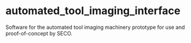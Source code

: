 # automated_tool_imaging_interface
Software for the automated tool imaging machinery prototype for use and proof-of-concept by SECO.

